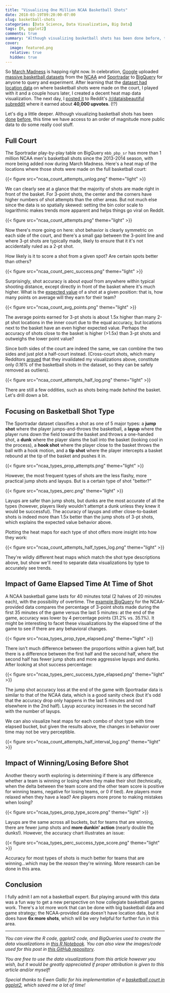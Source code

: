 ```yaml
---
title: "Visualizing One Million NCAA Basketball Shots"
date: 2018-03-19T09:20:00-07:00
slug: basketball-shots
categories: [Data Science, Data Visualization, Big Data]
tags: [R, ggplot2]
comments: true
summary: "Although visualizing basketball shots has been done before, this time we have access to an order of magnitude more public data to do some really cool stuff."
cover:
  image: featured.png
  relative: true
  hidden: true
---
```


So [March Madness](https://www.ncaa.com/march-madness) is happing right now. In celebration, [Google](https://www.google.com) uploaded [massive basketball datasets](https://console.cloud.google.com/launcher/details/ncaa-bb-public/ncaa-basketball) from the [NCAA](https://www.ncaa.com) and [Sportradar](https://www.sportradar.com/) to [BigQuery](https://cloud.google.com/bigquery/) for anyone to query and experiment. After learning that the [dataset had location data](https://www.reddit.com/r/bigquery/comments/82nz17/dataset_statistics_for_ncaa_mens_and_womens/) on where basketball shots were made on the court, I played with it and a couple hours later, I created a decent heat map data visualization. The next day, I [posted it](https://www.reddit.com/r/dataisbeautiful/comments/837qnu/heat_map_of_1058383_basketball_shots_from_ncaa/) to Reddit's [/r/dataisbeautiful subreddit](https://www.reddit.com/r/dataisbeautiful) where it earned about **40,000 upvotes**. (!?)

Let's dig a little deeper. Although visualizing basketball shots has been [done](http://www.slate.com/blogs/browbeat/2012/03/06/mapping_the_nba_how_geography_can_teach_players_where_to_shoot.html) [before](http://toddwschneider.com/posts/ballr-interactive-nba-shot-charts-with-r-and-shiny/), this time we have access to an order of magnitude more public data to do some really cool stuff.

## Full Court

The Sportradar play-by-play table on BigQuery `mbb_pbp_sr` has more than 1 million NCAA men's basketball shots since the 2013-2014 season, with more being added now during March Madness. Here's a heat map of the locations where those shots were made on the full basketball court:

{{< figure src="ncaa_count_attempts_unlog.png" theme="light" >}}

We can clearly see at a glance that the majority of shots are made right in front of the basket. For 3-point shots, the center and the corners have higher numbers of shot attempts than the other areas. But not much else since the data is so spatially skewed: setting the bin color scale to logarithmic makes trends more apparent and helps things go viral on Reddit.

{{< figure src="ncaa_count_attempts.png" theme="light" >}}

Now there's more going on here: shot behavior is clearly symmetric on each side of the court, and there's a small gap between the 3-point line and where 3-pt shots are typically made, likely to ensure that it it's not accidentally ruled as a 2-pt shot.

How likely is it to score a shot from a given spot? Are certain spots better than others?

{{< figure src="ncaa_count_perc_success.png" theme="light" >}}

Surprisingly, shot accuracy is about _equal_ from anywhere within typical shooting distance, except directly in front of the basket where it's much higher. What is the [expected value](https://en.wikipedia.org/wiki/Expected_value) of a shot at a given position: that is, how many points on average will they earn for their team?

{{< figure src="ncaa_count_avg_points.png" theme="light" >}}

The average points earned for 3-pt shots is about 1.5x higher than many 2-pt shot locations in the inner court due to the equal accuracy, but locations next to the basket have an even higher expected value. Perhaps the accuracy of shots close to the basket is higher (>1.5x) than 3-pt shots and outweighs the lower point value?

Since both sides of the court are indeed the same, we can combine the two sides and just plot a half-court instead. (Cross-court shots, which many Redditors [argued](https://www.reddit.com/r/dataisugly/comments/839rax/basketball_heat_map_shows_an_impressive_number_of/) that they invalidated my visualizations above, constitute only _0.16%_ of the basketball shots in the dataset, so they can be safely removed as outliers).

{{< figure src="ncaa_count_attempts_half_log.png" theme="light" >}}

There are still a few oddities, such as shots being made _behind_ the basket. Let's drill down a bit.

## Focusing on Basketball Shot Type

The Sportradar dataset classifies a shot as one of 5 major types: a **jump shot** where the player jumps-and-throws the basketball, a **layup** where the player runs down the field toward the basket and throws a one-handed shot, a **dunk** where the player slams the ball into the basket (looking cool in the process), a **hook shot** where the player close to the basket throws the ball with a hook motion, and a **tip shot** where the player intercepts a basket rebound at the tip of the basket and pushes it in.

{{< figure src="ncaa_types_prop_attempts.png" theme="light" >}}

However, the most frequent types of shots are the less flashy, more practical jump shots and layups. But is a certain type of shot "better?"

{{< figure src="ncaa_types_perc.png" theme="light" >}}

Layups are safer than jump shots, but dunks are the most accurate of all the types (however, players likely wouldn't attempt a dunk unless they knew it would be successful). The accuracy of layups and other close-to-basket shots is indeed more than 1.5x better than the jump shots of 3-pt shots, which explains the expected value behavior above.

Plotting the heat maps for each type of shot offers more insight into how they work:

{{< figure src="ncaa_count_attempts_half_types_log.png" theme="light" >}}

They're wildly different heat maps which match the shot type descriptions above, but show we'll need to separate data visualizations by type to accurately see trends.

## Impact of Game Elapsed Time At Time of Shot

A NCAA basketball game lasts for 40 minutes total (2 halves of 20 minutes each), with the possibility of overtime. The [example BigQuery](https://bigquery.cloud.google.com/savedquery/4194148158:3359d86507814fb19a5997a770456baa) for the NCAA-provided data compares the percentage of 3-point shots made during the first 35 minutes of the game versus the last 5 minutes: at the end of the game, accuracy was lower by 4 percentage points (31.2% vs. 35.1%). It might be interesting to facet these visualizations by the elapsed time of the game to see if there are any behavioral changes.

{{< figure src="ncaa_types_prop_type_elapsed.png" theme="light" >}}

There isn't much difference between the proportions within a given half, but there is a difference between the first half and the second half, where the second half has fewer jump shots and more aggressive layups and dunks. After looking at shot success percentage:

{{< figure src="ncaa_types_perc_success_type_elapsed.png" theme="light" >}}

The jump shot accuracy loss at the end of the game with Sportradar data is similar to that of the NCAA data, which is a good sanity check (but it's odd that the accuracy drop only happens in the last 5 minutes and not elsewhere in the 2nd half). Layup accuracy increases in the second half with the number of layups.

We can also visualize heat maps for each combo of shot type with time elapsed bucket, but given the results above, the changes in behavior over time may not be very perceptible.

{{< figure src="ncaa_count_attempts_half_interval_log.png" theme="light" >}}

## Impact of Winning/Losing Before Shot

Another theory worth exploring is determining if there is any difference whether a team is winning or losing when they make their shot (technically, when the delta between the team score and the other team score is positive for winning teams, negative for losing teams, or 0 if tied). Are players more relaxed when they have a lead? Are players more prone to making mistakes when losing?

{{< figure src="ncaa_types_prop_type_score.png" theme="light" >}}

Layups are the same across all buckets, but for teams that are winning, there are fewer jump shots and **more dunkin' action** (nearly double the dunks!). However, the accuracy chart illustrates an issue:

{{< figure src="ncaa_types_perc_success_type_score.png" theme="light" >}}

Accuracy for most types of shots is much better for teams that are winning...which may be the _reason_ they're winning. More research can be done in this area.

## Conclusion

I fully admit I am not a basketball expert. But playing around with this data was a fun way to get a new perspective on how collegiate basketball games work. There's a lot more work that can be done with big basketball data and game strategy; the NCAA-provided data doesn't have location data, but it does have **6x more shots**, which will be very helpful for further fun in this area.

---

_You can view the R code, ggplot2 code, and BigQueries used to create the data visualizations in [this R Notebook](http://minimaxir.com/notebooks/basketball-shots/). You can also view the images/code used for this post in [this GitHub repository](https://github.com/minimaxir/ncaa-basketball)_.

_You are free to use the data visualizations from this article however you wish, but it would be greatly appreciated if proper attribution is given to this article and/or myself!_

_Special thanks to Ewen Gallic for his implementation of a [basketball court in ggplot2](http://egallic.fr/en/drawing-a-basketball-court-with-r/), which saved me a lot of time!_
